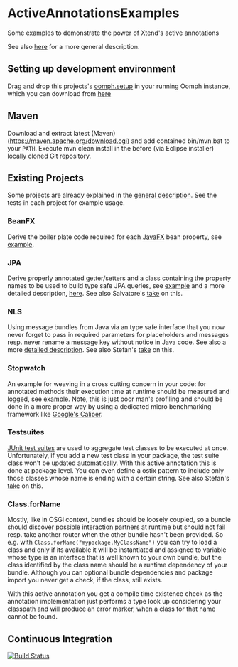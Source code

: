 ActiveAnnotationsExamples
=========================

Some examples to demonstrate the power of Xtend's active annotations

See also [here](http://joergreichert.github.io/ActiveAnnotationsExamples) for a more general description.

## Setting up development environment
Drag and drop this projects's  [oomph.setup](https://github.com/joergreichert/ActiveAnnotationsExamples/blob/master/_common/de.abg.jreichert.activeanno.parent/oomph.setup) in your running Oomph instance, which you can download from [here](https://wiki.eclipse.org/Eclipse_Installer)

## Maven
Download and extract latest (Maven)(https://maven.apache.org/download.cgi) and add contained bin/mvn.bat to your `PATH`.
Execute mvn clean install in the before (via Eclipse installer) locally cloned Git repository.

## Existing Projects

Some projects are already explained in the [general description](http://joergreichert.github.io/ActiveAnnotationsExamples). See the tests in each project for example usage.

### BeanFX

Derive the boiler plate code required for each [JavaFX](docs.oracle.com/javafx/) bean property, see [example](https://github.com/joergreichert/ActiveAnnotationsExamples/blob/master/beanfx/de.abg.jreichert.activeanno.beanfx.tests/src/de/abg/jreichert/activeanno/beanfx/FXBeanTest.xtend).

### JPA

Derive properly annotated getter/setters and a class containing the property names to be used to build type safe JPA queries, see [example](https://github.com/joergreichert/ActiveAnnotationsExamples/blob/master/jpa/de.abg.jreichert.activeanno.jpa.tests/src/de/abg/jreichert/activeanno/jpa/LocationTest.xtend) and a more detailed description, [here](http://joergreichert.github.io/ActiveAnnotationsExamples/#criteria). See also Salvatore's [take](https://github.com/plugback/jpa) on this.

### NLS

Using message bundles from Java via an type safe interface that you now never forget to pass in required parameters for placeholders and messages resp. never rename a message key without notice in Java code. See also a more [detailed description](http://joergreichert.github.io/ActiveAnnotationsExamples/#bundles). See also Stefan's [take](https://github.com/oehme/xtend-contrib#messages) on this.

### Stopwatch

An example for weaving in a cross cutting concern in your code: for annotated methods their execution time at runtime should be measured and logged, see [example](https://github.com/joergreichert/ActiveAnnotationsExamples/blob/master/stopwatch/de.abg.jreichert.activeanno.stopwatch.tests/src/de/abg/jreichert/activeanno/stopwatch/LogExecutionTimeTest.xtend). Note, this is just poor man's profiling and should be done in a more proper way by using a dedicated micro benchmarking framework like [Google's Caliper](https://github.com/google/caliper).

###  Testsuites

[JUnit test suites](https://github.com/junit-team/junit/wiki/Aggregating-tests-in-suites) are used to aggregate test classes to be executed at once. Unfortunately, if you add a new test class in your package, the test suite class won't be updated automatically. With this active annotation this is done at package level. You can even define a ostix pattern to include only those classes whose name is ending with a certain string. See also Stefan's [take](https://github.com/oehme/xtend-junit#autosuite) on this.

### Class.forName

Mostly, like in OSGi context, bundles should be loosely coupled, so a bundle should discover possible interaction partners at runtime but should not fail resp. take another router when the other bundle hasn't been provided. So e.g. with `Class.forName("mypackage.MyClassName")` you can try to load a class and only if its available it will be instantiated and assigned to variable whose type is an interface that is well known to your own bundle, but the class identified by the class name should be a runtime dependency of your bundle. Although you can optional bundle dependencies and package import you never get a check, if the class, still exists. 

With this active annotation you get a compile time existence check as the annotation implementation just performs a type look up considering your classpath and will produce an error marker, when a class for that name cannot be found.

## Continuous Integration

[![Build Status](https://travis-ci.org/joergreichert/ActiveAnnotationsExamples.svg?branch=master)](https://travis-ci.org/joergreichert/ActiveAnnotationsExamples)
